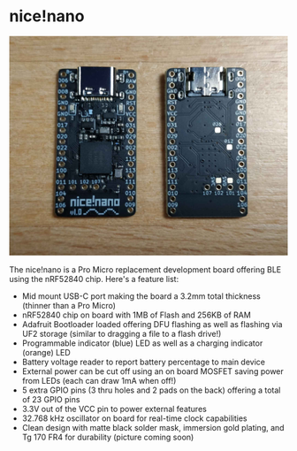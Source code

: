 # nice!nano

![nice!nano](../_images/nicenano.jpg)

The nice!nano is a Pro Micro replacement development board offering BLE using the nRF52840 chip. Here's a feature list:

- Mid mount USB-C port making the board a 3.2mm total thickness (thinner than a Pro Micro)
- nRF52840 chip on board with 1MB of Flash and 256KB of RAM
- Adafruit Bootloader loaded offering DFU flashing as well as flashing via UF2 storage (similar to dragging a file to a flash drive!)
- Programmable indicator (blue) LED as well as a charging indicator (orange) LED
- Battery voltage reader to report battery percentage to main device
- External power can be cut off using an on board MOSFET saving power from LEDs (each can draw 1mA when off!)
- 5 extra GPIO pins (3 thru holes and 2 pads on the back) offering a total of 23 GPIO pins
- 3.3V out of the VCC pin to power external features
- 32.768 kHz oscillator on board for real-time clock capabilities
- Clean design with matte black solder mask, immersion gold plating, and Tg 170 FR4 for durability (picture coming soon)
